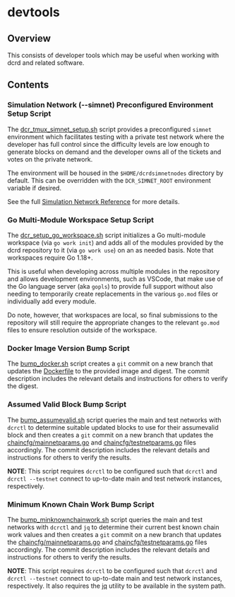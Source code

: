devtools
========

## Overview

This consists of developer tools which may be useful when working with dcrd and
related software.

## Contents

### Simulation Network (--simnet) Preconfigured Environment Setup Script

The [dcr_tmux_simnet_setup.sh](./dcr_tmux_simnet_setup.sh)
script provides a preconfigured `simnet` environment which facilitates testing
with a private test network where the developer has full control since the
difficulty levels are low enough to generate blocks on demand and the developer
owns all of the tickets and votes on the private network.

The environment will be housed in the `$HOME/dcrdsimnetnodes` directory by
default.  This can be overridden with the `DCR_SIMNET_ROOT` environment variable
if desired.

See the full [Simulation Network Reference](../../docs/simnet_environment.mediawiki)
for more details.

### Go Multi-Module Workspace Setup Script

The [dcr_setup_go_workspace.sh](./dcr_setup_go_workspace.sh)
script initializes a Go multi-module workspace (via `go work init`) and adds all
of the modules provided by the dcrd repository to it (via `go work use`) on an
as needed basis.  Note that workspaces require Go 1.18+.

This is useful when developing across multiple modules in the repository and
allows development environments, such as VSCode, that make use of the Go
language server (aka `gopls`) to provide full support without also needing to
temporarily create replacements in the various `go.mod` files or individually
add every module.

Do note, however, that workspaces are local, so final submissions to the
repository will still require the appropriate changes to the relevant `go.mod`
files to ensure resolution outside of the workspace.

### Docker Image Version Bump Script

The [bump_docker.sh](./bump_docker.sh) script creates a `git` commit on a new
branch that updates the [Dockerfile](../docker/Dockerfile) to the provided image
and digest.  The commit description includes the relevant details and
instructions for others to verify the digest.

### Assumed Valid Block Bump Script

The [bump_assumevalid.sh](./bump_assumevalid.sh) script queries the main and
test networks with `dcrctl` to determine suitable updated blocks to use for
their assumevalid block and then creates a `git` commit on a new branch that
updates the [chaincfg/mainnetparams.go](../../chaincfg/mainnetparams.go) and
[chaincfg/testnetparams.go](../../chaincfg/testnetparams.go) files accordingly.
The commit description includes the relevant details and instructions for others
to verify the results.

**NOTE**: This script requires `dcrctl` to be configured such that `dcrctl` and
`dcrctl --testnet` connect to up-to-date main and test network instances,
respectively.

### Minimum Known Chain Work Bump Script

The [bump_minknownchainwork.sh](./bump_minknownchainwork.sh) script queries the
main and test networks with `dcrctl` and `jq` to determine their current best
known chain work values and then creates a `git` commit on a new branch that
updates the [chaincfg/mainnetparams.go](../../chaincfg/mainnetparams.go) and
[chaincfg/testnetparams.go](../../chaincfg/testnetparams.go) files accordingly.
The commit description includes the relevant details and instructions for others
to verify the results.

**NOTE**: This script requires `dcrctl` to be configured such that `dcrctl` and
`dcrctl --testnet` connect to up-to-date main and test network instances,
respectively.  It also requires the [jq](https://jqlang.github.io/jq/) utility
to be available in the system path.
